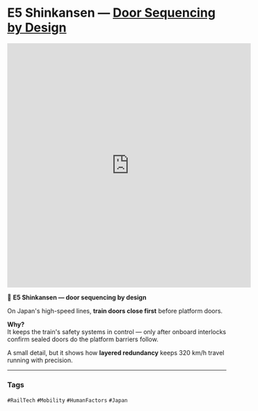 # E5 Shinkansen — [Door Sequencing by Design](https://www.signal.co.jp/products/platform/homegate/)

<iframe 
  src="https://www.youtube.com/embed/ZSFqOmpaWnY" 
  width="560" 
  height="560" 
  style="aspect-ratio: 9/16;" 
  frameborder="0" 
  allowfullscreen>
</iframe>


🚄 **E5 Shinkansen — door sequencing by design**  

On Japan's high-speed lines, **train doors close first** before platform doors.  

**Why?**  
It keeps the train's safety systems in control — only after onboard interlocks confirm sealed doors do the platform barriers follow.  

A small detail, but it shows how **layered redundancy** keeps 320 km/h travel running with precision.  

---

### Tags  
`#RailTech` `#Mobility` `#HumanFactors` `#Japan`
